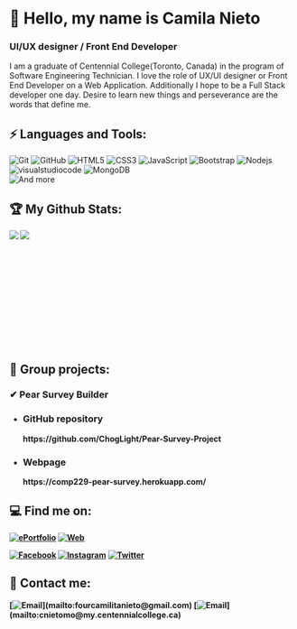   
# 👋 Hello, my name is Camila Nieto
### UI/UX designer / Front End Developer

<!--
**CamilaNieto-Centennial/CamilaNieto-Centennial** is a ✨ _special_ ✨ repository because its `README.md` (this file) appears on your GitHub profile.-->

I am a graduate of Centennial College(Toronto, Canada) in the program of Software Engineering Technician.
I love the role of UX/UI designer or Front End Developer on a Web Application. Additionally I hope to be a Full Stack developer one day.
Desire to learn new things and perseverance are the words that define me.

## ⚡ Languages and Tools:

![Git](https://img.shields.io/badge/Git-F1502F?style=for-the-badge&logo=git&logoColor=white&labelColor=000000)
![GitHub](https://img.shields.io/badge/GitHub-211F1F?style=for-the-badge&logo=github&logoColor=white&labelColor=000000)
![HTML5](https://img.shields.io/badge/HTML-FF461E?style=for-the-badge&logo=html5&logoColor=white&labelColor=101010)
![CSS3](https://img.shields.io/badge/CSS-2783FF?style=for-the-badge&logo=CSS3&logocolor=white&labelColor=101010)
![JavaScript](https://img.shields.io/badge/JavaScript-F0DB4F?style=for-the-badge&logo=JavaScript&logoColor=white&labelColor=101010)
![Bootstrap](https://img.shields.io/badge/Bootstrap-602C50?style=for-the-badge&logo=bootstrap&logoColor=white&labelColor=101010)
![Nodejs](https://img.shields.io/badge/Nodejs-3C873A?style=for-the-badge&logo=Node.js&logoColor=white&labelColor=101010)
![visualstudiocode](https://img.shields.io/badge/VS_Code-0078d7?style=for-the-badge&logo=visualstudiocode&logoColor=white&labelColor=101010)
![MongoDB](https://img.shields.io/badge/MongoDB-12A006?style=for-the-badge&logo=MongoDB&logoColor=white&labelColor=101010)</br>
![And more](https://img.shields.io/badge/And_more-000000?style=for-the-badge&logo=uiux&logoColor=white&labelColor=101010)

## 🏆 My Github Stats:

<div>
<a href="https://github-readme-stats.vercel.app/api?username=CamilaNieto-Centennial&theme=tokyonight">
  <img  align="left" src="https://github-readme-stats.vercel.app/api?username=CamilaNieto-Centennial&count_private=true&show_icons=true&theme=tokyonight" />
</a>
<a href="https://github-readme-stats.vercel.app/api/top-langs/?username=CamilaNieto-Centennial&hide=php&theme=tokyonight">
  <img align="left" src="https://github-readme-stats.vercel.app/api/top-langs/?username=CamilaNieto-Centennial&hide=php&theme=tokyonight" />
</a>
</div>
   
<br>
<br>
<br>
<br>
<br>
<br>
<br>
<br>
<br>
<br>
<br>
<br>



## 📌 Group projects:
### ✔ Pear Survey Builder
<ul>
   <li> <strong><h3>GitHub repository</h3> https://github.com/ChogLight/Pear-Survey-Project </li>
   <li> <strong><h3>Webpage</h3> https://comp229-pear-survey.herokuapp.com/ </li>
</ul>


## 💻 Find me on:
[![ePortfolio](https://img.shields.io/badge/My_ePortfolio-portfolioCamila.com-F0DB4F?style=for-the-badge&logo=wordpress&logoColor=white&labelColor=800000)](https://comp229-assignment1-camila.herokuapp.com/)
[![Web](https://img.shields.io/badge/My_Own_Web-camilanieto.com-F0DB4F?style=for-the-badge&logo=wordpress&logoColor=white&labelColor=800000)](https://camilanieto-personalwebsite.herokuapp.com/)</br>  

[![Facebook](https://img.shields.io/badge/Facebook-@camilanieto-1877F2?style=for-the-badge&logo=facebook&logoColor=white&labelColor=101010)](https://facebook.com/camila.nieto.3192)
[![Instagram](https://img.shields.io/badge/Instagram-@camilanieto4444-E4405F?style=for-the-badge&logo=instagram&logoColor=white&labelColor=101010)](https://www.instagram.com/camilanieto4444/)
[![Twitter](https://img.shields.io/badge/Twitter-@Camila84071589-14a1f0?style=for-the-badge&logo=twitter&logoColor=white&labelColor=101010)](https://twitter.com/Camila84071589)


## 📧 Contact me:

[![Email](https://img.shields.io/badge/fourcamilitanieto@gmail.com-my_personal_email_(slow_response)-D14836?style=for-the-badge&logo=gmail&logoColor=white&labelColor=101010)](mailto:fourcamilitanieto@gmail.com)
[![Email](https://img.shields.io/badge/cnietomo@my.centennialcollege.ca-my_centennial_college_email_(quick_response)-orange?style=for-the-badge&logo=gmail&logoColor=white&labelColor=101010)](mailto:cnietomo@my.centennialcollege.ca)
